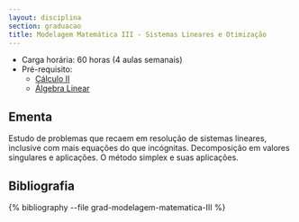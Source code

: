 ```yaml
---
layout: disciplina
section: graduacao
title: Modelagem Matemática III - Sistemas Lineares e Otimização
---
```


- Carga horária: 60 horas (4 aulas semanais)
- Pré-requisito: 
    -  [Cálculo II](calculo-II.html)
    -  [Álgebra Linear](algebra-linear.html)

## Ementa 

Estudo de problemas que recaem em resolução de sistemas lineares,
inclusive com mais equações do que incógnitas. Decomposição em valores
singulares e aplicações.  O método simplex e suas aplicações.

## Bibliografia

{% bibliography --file grad-modelagem-matematica-III %}

